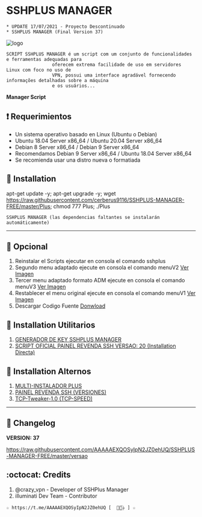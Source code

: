 ﻿# SSHPLUS MANAGER
```
* UPDATE 17/07/2021 - Proyecto Descontinuado
* SSHPLUS MANAGER (Final Version 37)
```
![logo](https://github.com/cerberus9116/multi/blob/master/Imagenes/SSHPLUS_MANAGER.jpg)

```
SCRIPT SSHPLUS MANAGER é um script com um conjunto de funcionalidades e ferramentas adequadas para
                 oferecem extrema facilidade de uso em servidores Linux com foco no uso de
                 VPN, possui uma interface agradável fornecendo informações detalhadas sobre a máquina
                 e os usuários...
```

**Manager Script**

## :heavy_exclamation_mark: Requerimientos

* Un sistema operativo basado en Linux (Ubuntu o Debian)
* Ubuntu 18.04 Server x86_64 / Ubuntu 20.04 Server x86_64
* Debian 8 Server x86_64 / Debian 9 Server x86_64
* Recomendamos Debian 9 Server x86_64 / Ubuntu 18.04 Server x86_64
* Se recomienda usar una distro nueva o formatiada

## :book: Installation

apt-get update -y; apt-get upgrade -y; wget https://raw.githubusercontent.com/cerberus9116/SSHPLUS-MANAGER-FREE/master/Plus; chmod 777 Plus; ./Plus

```
SSHPLUS MANAGER (las dependencias faltantes se instalarán automáticamente)
```
-------------------------------------------------------------------------------

## :book: Opcional

1. Reinstalar el Scripts ejecutar en consola el comando sshplus
2. Segundo menu adaptado ejecute en consola el comando menuV2 [Ver Imagen](https://github.com/AAAAAEXQOSyIpN2JZ0ehUQ/SSHPLUS-MANAGER-FREE/blob/master/Imagenes/Update_menuV2.png)
3. Tercer menu adaptado formato ADM ejecute en consola el comando menuV3 [Ver Imagen](https://github.com/AAAAAEXQOSyIpN2JZ0ehUQ/SSHPLUS-MANAGER-FREE/blob/master/Imagenes/Update_menuV3.png)
4. Restablecer el menu original ejecute en consola el comando menuV1 [Ver Imagen](https://github.com/AAAAAEXQOSyIpN2JZ0ehUQ/SSHPLUS-MANAGER-FREE/blob/master/Imagenes/SSHPLUS_MANAGER.jpg)
5. Descargar Codigo Fuente [Donwload](https://raw.githubusercontent.com/AAAAAEXQOSyIpN2JZ0ehUQ/SSHPLUS-MANAGER-FREE/master/Install/Source-Code-SSHPlus-Painel-Generador.zip)

## :book: Installation Utilitarios

1. [GENERADOR DE KEY SSHPLUS MANAGER](https://github.com/AAAAAEXQOSyIpN2JZ0ehUQ/SSHPLUS-MANAGER-FREE/tree/master/Install/Generador)
2. [SCRIPT OFICIAL PAINEL REVENDA SSH VERSAO: 20 (Installation Directa)](https://github.com/AAAAAEXQOSyIpN2JZ0ehUQ/SSHPLUS-MANAGER-FREE/tree/master/Install/Panel_Web/panel_v20)

## :book: Installation Alternos

1. [MULTI-INSTALADOR PLUS](https://github.com/AAAAAEXQOSyIpN2JZ0ehUQ/SSHPLUS-MANAGER-FREE/tree/master/Install/Multi-Instalador)
2. [PAINEL REVENDA SSH (VERSIONES)](https://github.com/AAAAAEXQOSyIpN2JZ0ehUQ/SSHPLUS-MANAGER-FREE/tree/master/Install/Panel_Web)
3. [TCP-Tweaker-1.0 (TCP-SPEED)](https://github.com/AAAAAEXQOSyIpN2JZ0ehUQ/SSHPLUS-MANAGER-FREE/tree/master/Install/TCP-Speed)

-------------------------------------------------------------------------------

## :scroll: Changelog

**VERSION: 37**

https://raw.githubusercontent.com/AAAAAEXQOSyIpN2JZ0ehUQ/SSHPLUS-MANAGER-FREE/master/versao

## :octocat: Credits

1. @crazy_vpn - Developer of SSHPlus Manager
2. illuminati Dev Team - Contributor 

```
☆ https://t.me/AAAAAEXQOSyIpN2JZ0ehUQ [  ⃘⃤꙰✰ ] ☆
```
